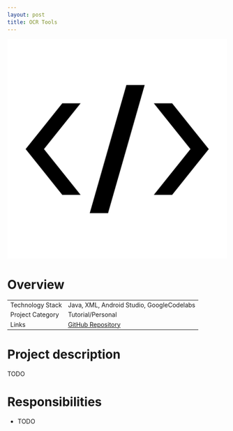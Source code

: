 ```yaml
---
layout: post
title: OCR Tools
---
```

<img src="/images/fulls/tmp-cover.png" class="fit image shadow">

<h1>Overview</h1>
<table>
<tr><td><span class="icon fa-cog"></span> Technology Stack</td>
<td>Java, XML, Android Studio, GoogleCodelabs</td></tr>
<tr><td><span class="icon fa-tags"></span> Project Category</td>
<td>Tutorial/Personal</td></tr>
<tr><td><span class="icon fa-share-alt"></span>  Links</td>
<td><a href = "https://github.com/pwang347/ocr-tools">GitHub Repository</a></td></tr>
</table>

<h1>Project description</h1>
TODO

<h1>Responsibilities</h1>
<ul>
<li>TODO</li>
</ul>


